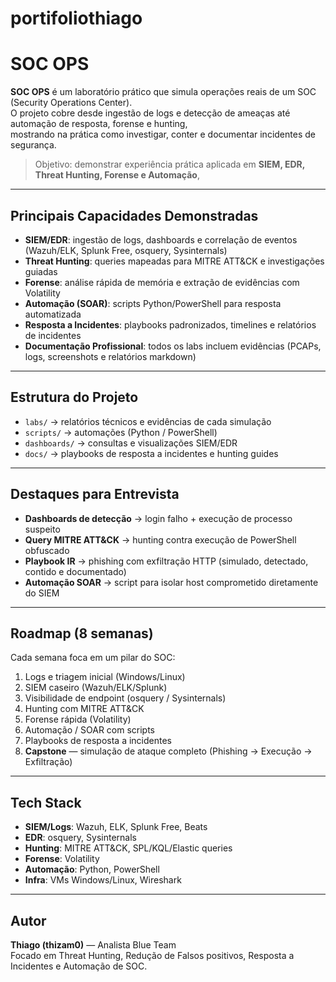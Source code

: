 # portifoliothiago
# SOC OPS 

**SOC OPS** é um laboratório prático que simula operações reais de um SOC (Security Operations Center).  
O projeto cobre desde ingestão de logs e detecção de ameaças até automação de resposta, forense e hunting,  
mostrando na prática como investigar, conter e documentar incidentes de segurança.

> Objetivo: demonstrar experiência prática aplicada em **SIEM, EDR, Threat Hunting, Forense e Automação**,  


---

##  Principais Capacidades Demonstradas
- **SIEM/EDR**: ingestão de logs, dashboards e correlação de eventos (Wazuh/ELK, Splunk Free, osquery, Sysinternals)  
- **Threat Hunting**: queries mapeadas para MITRE ATT&CK e investigações guiadas  
- **Forense**: análise rápida de memória e extração de evidências com Volatility  
- **Automação (SOAR)**: scripts Python/PowerShell para resposta automatizada  
- **Resposta a Incidentes**: playbooks padronizados, timelines e relatórios de incidentes  
- **Documentação Profissional**: todos os labs incluem evidências (PCAPs, logs, screenshots e relatórios markdown)  

---

##  Estrutura do Projeto
- `labs/` → relatórios técnicos e evidências de cada simulação  
- `scripts/` → automações (Python / PowerShell)  
- `dashboards/` → consultas e visualizações SIEM/EDR  
- `docs/` → playbooks de resposta a incidentes e hunting guides  

---

##  Destaques para Entrevista
- **Dashboards de detecção** → login falho + execução de processo suspeito  
- **Query MITRE ATT&CK** → hunting contra execução de PowerShell obfuscado  
- **Playbook IR** → phishing com exfiltração HTTP (simulado, detectado, contido e documentado)  
- **Automação SOAR** → script para isolar host comprometido diretamente do SIEM  

---

##  Roadmap (8 semanas)
Cada semana foca em um pilar do SOC:  
1. Logs e triagem inicial (Windows/Linux)  
2. SIEM caseiro (Wazuh/ELK/Splunk)  
3. Visibilidade de endpoint (osquery / Sysinternals)  
4. Hunting com MITRE ATT&CK  
5. Forense rápida (Volatility)  
6. Automação / SOAR com scripts  
7. Playbooks de resposta a incidentes  
8. **Capstone** — simulação de ataque completo (Phishing → Execução → Exfiltração)  

---

##  Tech Stack
- **SIEM/Logs**: Wazuh, ELK, Splunk Free, Beats  
- **EDR**: osquery, Sysinternals  
- **Hunting**: MITRE ATT&CK, SPL/KQL/Elastic queries  
- **Forense**: Volatility  
- **Automação**: Python, PowerShell  
- **Infra**: VMs Windows/Linux, Wireshark  

---

##  Autor
**Thiago (thizam0)** — Analista Blue Team  
Focado em Threat Hunting, Redução de Falsos positivos, Resposta a Incidentes e Automação de SOC.  
